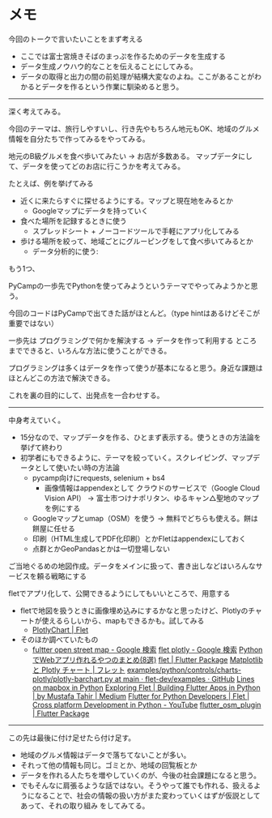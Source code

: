 # メモ

今回のトークで言いたいことをまず考える

* ここでは富士宮焼きそばのまっぷを作るためのデータを生成する
* データ生成ノウハウ的なことを伝えることにしてみる。
* データの取得と出力の間の前処理が結構大変なのよね。ここがあることがわかるとデータを作るという作業に馴染めると思う。

---

深く考えてみる。

今回のテーマは、旅行しやすいし、行き先やもちろん地元もOK、地域のグルメ情報を自分たちで作ってみるをやってみる。

地元のB級グルメを食べ歩いてみたい -> お店が多数ある。 マップデータにして、データを使ってどのお店に行こうかを考えてみる。

たとえば、例を挙げてみる

* 近くに来たらすぐに探せるようにする。マップと現在地をみるとか
  * Googleマップにデータを持っていく
* 食べた場所を記録するときに使う
  * スプレッドシート + ノーコードツールで手軽にアプリ化してみる
* 歩ける場所を絞って、地域ごとにグルーピングをして食べ歩いてみるとか
  * データ分析的に使う:

もう1つ、

PyCampの一歩先でPythonを使ってみようというテーマでやってみようかと思う。

今回のコードはPyCampで出てきた話がほとんど。（type hintはあるけどそこが重要ではない）

一歩先は
プログラミングで何かを解決する -> データを作って利用する ところまでできると、いろんな方法に使うことができる。

プログラミングは多くはデータを作って使うが基本になると思う。身近な課題はほとんどこの方法で解決できる。

これを裏の目的にして、出発点を一合わせする。

---

中身考えていく。

* 15分なので、マップデータを作る、ひとまず表示する。使うときの方法論を挙げて終わり
* 初学者にもできるように、テーマを絞っていく。スクレイピング、マップデータとして使いたい時の方法論
  * pycamp向けにrequests, selenium + bs4
    * 画像情報はappendexとして クラウドのサービスで（Google Cloud Vision API） → 富士市つけナポリタン、ゆるキャン△聖地のマップを例にする
  * Googleマップとumap（OSM）を使う → 無料でどちらも使える。餅は餅屋に任せる
  * 印刷（HTML生成してPDF化印刷）とかFletはappendexにしておく
  * 点群とかGeoPandasとかは一切登場しない

ご当地ぐるめの地図作成。データをメインに扱って、書き出しなどはいろんなサービスを頼る戦略にする

fletでアプリ化して、公開できるようにしてもいいところで、用意する

* fletで地図を扱うときに画像埋め込みにするかなと思ったけど、Plotlyのチャートが使えるらしいから、mapもできるかも。試してみる
  * [PlotlyChart | Flet](https://flet.dev/docs/controls/plotlychart#box-chart "‌")
* そのほか調べていたもの
  * [fultter open street map - Google 検索](https://www.google.com/search?q=fultter+open+street+map&sourceid=chrome&ie=UTF-8 "‌")
    [flet plotly - Google 検索](https://www.google.com/search?q=flet+plotly&sxsrf=APwXEddFqDpLbPJzzlZfzSh14RGXy_QXVQ%3A1686834534776&ei=Zg2LZJSDL8vWhwOMoZHgAQ&ved=0ahUKEwiUzvWprMX_AhVL62EKHYxQBBwQ4dUDCA8&uact=5&oq=flet+plotly&gs_lcp=Cgxnd3Mtd2l6LXNlcnAQAzIFCAAQgAQyCAgAEAUQHhAKOgcIIxCwAxAnOgoIABBHENYEELADOgcIABCKBRBDOgkIABATEIAEEAo6CAgAEB4QExAKOgkIABAeEPEEEBM6BggAEAgQHkoECEEYAFCUBliQDWCMEWgCcAF4AIABZogBzQSSAQM1LjGYAQCgAQHAAQHIAQo&sclient=gws-wiz-serp "‌")
    [PythonでWebアプリ作れるやつのまとめ(8選)](https://zenn.dev/neka_nat/articles/f2f5b6ebeb049a "‌")
    [flet | Flutter Package](https://pub.dev/packages/flet "‌")
    [Matplotlib と Plotly チャート | フレット](https://flet.dev/blog/matplotlib-and-plotly-charts/ "‌")
    [examples/python/controls/charts-plotly/plotly-barchart.py at main · flet-dev/examples · GitHub](https://github.com/flet-dev/examples/blob/main/python/controls/charts-plotly/plotly-barchart.py "‌")
    [Lines on mapbox in Python](https://plotly.com/python/lines-on-mapbox/ "‌")
    [Exploring Flet | Building Flutter Apps in Python | by Mustafa Tahir | Medium](https://medium.com/@mustafatahirhussein/exploring-flet-building-flutter-apps-in-python-1b680db5add2 "‌")
    [Flutter for Python Developers | Flet | Cross platform Development in Python - YouTube](https://www.youtube.com/watch?v=ZSdCA8-sMj4 "‌")
    [flutter\_osm\_plugin | Flutter Package](https://pub.dev/packages/flutter_osm_plugin "‌")

---

この先は最後に付け足せたら付け足す。

* 地域のグルメ情報はデータで落ちてないことが多い。
* それって他の情報も同じ。ゴミとか、地域の回覧板とか
* データを作れる人たちを増やしていくのが、今後の社会課題になると思う。
* でもそんなに肩張るような話ではない。そうやって誰でも作れる、扱えるようになることで、社会の情報の扱い方がまた変わっていくはずが仮説としてあって、それの取り組み
をしてみてる。
